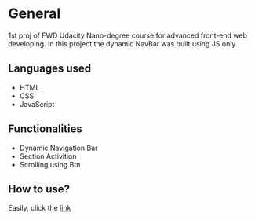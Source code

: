 # General
1st proj of FWD Udacity Nano-degree course for advanced front-end web developing. In this project the dynamic NavBar was built using JS only.

## Languages used
- HTML
- CSS
- JavaScript

## Functionalities
- Dynamic Navigation Bar
- Section Activition
- Scrolling using Btn

## How to use?
Easily, click the [link](https://eng-do4.github.io/Landing-Page/)
